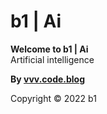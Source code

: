 # b1 | Ai   
**Welcome to b1 | Ai**   
Artificial intelligence  
  
**By [vvv.code.blog](https://vvv.code.blog/)**  
  
  
  
Copyright © 2022 b1
